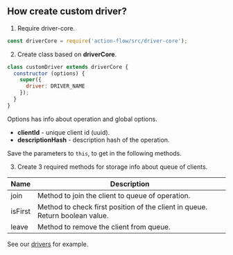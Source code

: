 ## How create custom driver?

1) Require driver-core.

```javascript
const driverCore = require('action-flow/src/driver-core');
```

2) Create class based on **driverCore**.

```javascript
class customDriver extends driverCore {
  constructor (options) {
    super({
      driver: DRIVER_NAME
    });
  }
}
```
Options has info about operation and global options.

- **clientId** - unique client id (uuid).
- **descriptionHash** - description hash of the operation.

Save the parameters to `this`, to get in the following methods.

3) Create 3 required methods for storage info about queue of clients.

| Name 	| Description 	|
|---------	|-------------------------------------------------------------------------------	|
| join 	| Method to join the client to queue of operation. 	|
| isFirst 	| Method to check first position of the client in queue. Return boolean value.  	|
| leave 	| Method to remove the client from queue. 	|

See our [drivers](https://github.com/deviun/action-flow/tree/master/src/drivers) for example.